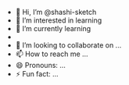 - 👋 Hi, I’m @shashi-sketch
- 👀 I’m interested in learning 
- 🌱 I’m currently learning
-     
- 💞️ I’m looking to collaborate on ...
- 📫 How to reach me ...
- 😄 Pronouns: ...
- ⚡ Fun fact: ...

<!---
shashi-sketch/shashi-sketch is a ✨ special ✨ repository because its `README.md` (this file) appears on your GitHub profile.
You can click the Preview link to take a look at your changes.
--->
